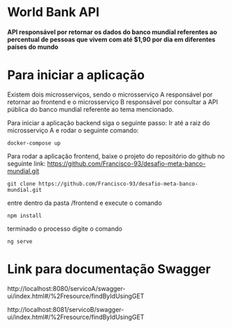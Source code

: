 # World Bank API
#### API responsável por retornar os dados do banco mundial referentes ao percentual de pessoas que vivem com até $1,90 por dia em diferentes países do mundo

# Para iniciar a aplicação
Existem dois microsserviços, sendo o microsserviço A responsável por retornar ao frontend e o microsserviço B responsável por consultar a API pública do banco mundial referente ao tema mencionado.

Para iniciar a aplicação backend siga o seguinte passo:
Ir até a raiz do microsserviço A e rodar o seguinte comando:
```
docker-compose up
```

Para rodar a aplicação frontend, baixe o projeto do repositório do github no seguinte link: https://github.com/Francisco-93/desafio-meta-banco-mundial.git

```
git clone https://github.com/Francisco-93/desafio-meta-banco-mundial.git
```
 
entre dentro da pasta /frontend e execute o comando

```
npm install
```

terminado o processo digite o comando 

```
ng serve
```
# Link para documentação Swagger
http://localhost:8080/servicoA/swagger-ui/index.html#/%2Fresource/findByIdUsingGET

http://localhost:8081/servicoB/swagger-ui/index.html#/%2Fresource/findByIdUsingGET
